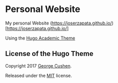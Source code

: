 # Personal Website

My personal Website (https://joserzapata.github.io/)[https://joserzapata.github.io/]

Using the [Hugo Academic Theme](https://themes.gohugo.io/theme/academic/)


## License of the Hugo Theme

Copyright 2017 [George Cushen](https://georgecushen.com).

Released under the [MIT](https://github.com/sourcethemes/academic-kickstart/blob/master/LICENSE.md) license.

